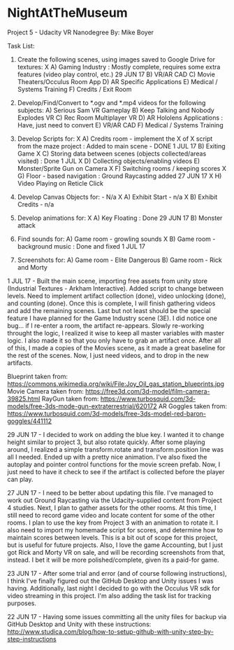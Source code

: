 # NightAtTheMuseum
Project 5 - Udacity VR Nanodegree
By: Mike Boyer

Task List:
1) Create the following scenes, using images saved to Google Drive for textures:
X	A) Gaming Industry : Mostly complete, requires some extra features (video play control, etc.) 29 JUN 17
	B) VR/AR CAD
	C) Movie Theaters/Occulus Room App
	D) AR Specific Applications
	E) Medical / Systems Training
	F) Credits / Exit Room
	
2) Develop/Find/Convert to *.ogv and *.mp4 videos for the following subjects:
	A) Serious Sam VR Gameplay
	B) Keep Talking and Nobody Explodes VR
	C) Rec Room Multiplayer VR
	D) AR Hololens Applications : Have, just need to convert
	E) VR/AR CAD 
	F) Medical / Systems Training
	
3) Develop Scripts for:
X	A) Credits room - implement the X of X script from the maze project : Added to main scene - DONE 1 JUL 17
	B) Exiting Game
X	C) Storing data between scenes (objects collected/areas visited) : Done 1 JUL
X	D) Collecting objects/enabling videos
	E) Monster/Sprite Gun on Camera 
X	F) Switching rooms / keeping scores
X	G) Floor - based navigation : Ground Raycasting added 27 JUN 17
X	H) Video Playing on Reticle Click

4) Develop Canvas Objects for: - N/a
X	A) Exhibit Start - n/a
X	B) Exhibit Credits - n/a

5) Develop animations for:
X	A) Key Floating : Done 29 JUN 17
	B) Monster attack

6) Find sounds for:
	A) Game room - growling sounds
X	B) Game room - background music : Done and fixed 1 JUL 17
	
7) Screenshots for:
	A) Game room - Elite Dangerous
	B) Game room - Rick and Morty
	
1 JUL 17 - Built the main scene, importing free assets from unity store (Industrial Textures - Arkham Interactive).
Added script to change between levels. Need to implement artifact collection (done), video unlocking (done), and counting (done). Once this
is complete, I will finish gathering videos and add the remaining scenes. Last but not least should be the special feature
I have planned for the Game Industry scene (3E). I did notice one bug... if I re-enter a room, the artifact re-appears.
Slowly re-working throught the logic, I realized it wise to keep all master variables with master logic. I also made it
so that you only have to grab an artifact once. After all of this, I made a copies of the Movies scene, as it made a great
baseline for the rest of the scenes. Now, I just need videos, and to drop in the new artifacts.

Blueprint taken from: https://commons.wikimedia.org/wiki/File:Joy_Oil_gas_station_blueprints.jpg
Movie Camera taken from: https://free3d.com/3d-model/film-camera-39825.html
RayGun taken from: https://www.turbosquid.com/3d-models/free-3ds-mode-gun-extraterrestrial/620172
AR Goggles taken from: https://www.turbosquid.com/3d-models/free-3ds-model-red-baron-goggles/441112

	
29 JUN 17 - I decided to work on adding the blue key. I wanted it to change height similar to project 3, but also rotate quickly.
After some playing around, I realized a simple transform.rotate and transform.position line was all I needed. Ended up with a pretty
nice animation. I've also fixed the autoplay and pointer control functions for the movie screen prefab. Now, I just need to have it
check to see if the artifact is collected before the player can play.

27 JUN 17 -  I need to be better about updating this file. I've managed to work out Ground Raycasting via the Udacity-supplied
content from Project 4 studies. Next, I plan to gather assets for the other rooms. At this time, I still need to record game video
and locate content for some of the other rooms. I plan to use the key from Project 3 with an animation to rotate it. I also need
to import my homemade script for scores, and determine how to maintain scores between levels. This is a bit out of scope for this 
project, but is useful for future projects. Also, I love the game Accounting, but I just got Rick and Morty VR on sale, and will
be recording screenshots from that, instead. I bet it will be more polished/complete, given its a paid-for game.

23 JUN 17 -
After some trial and error (and of course following instructions), I think I've finally figured out the GitHub Desktop
and Unity issues I was having. Additionally, last night I decided to go with the Occulus VR sdk for video streaming
in this project. I'm also adding the task list for tracking purposes.

22 JUN 17 - 
Having some issues committing all the unity files for backup via GitHub Desktop and Unity with these instructions:
http://www.studica.com/blog/how-to-setup-github-with-unity-step-by-step-instructions

